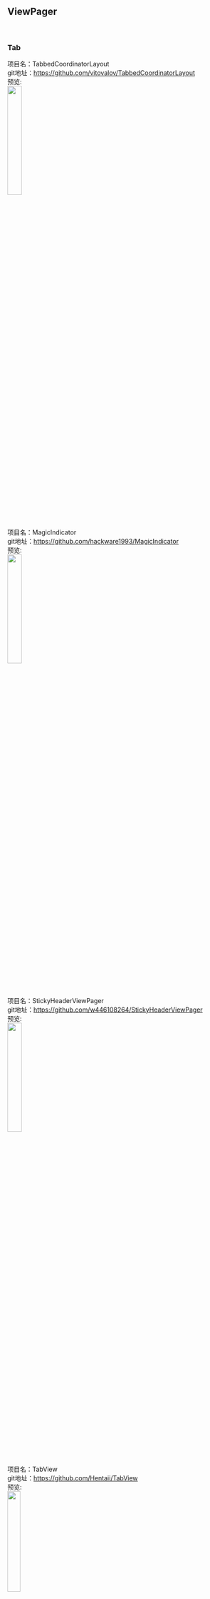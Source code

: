 
## ViewPager
<br>


### Tab<br>






项目名：TabbedCoordinatorLayout<br>
git地址：https://github.com/vitovalov/TabbedCoordinatorLayout<br>
预览:<br>
<img src="https://github.com/vitovalov/TabbedCoordinatorLayout/raw/master/art/demo.gif" width="25%"/><br>

项目名：MagicIndicator<br>
git地址：https://github.com/hackware1993/MagicIndicator<br>
预览:<br>
<img src="https://github.com/hackware1993/MagicIndicator/raw/master/magicindicator.gif" width="25%"/><br>

项目名：StickyHeaderViewPager<br>
git地址：https://github.com/w446108264/StickyHeaderViewPager<br>
预览:<br>
<img src="https://github.com/w446108264/StickyHeaderViewPager/raw/master/output/big.gif" width="25%"/><br>

项目名：TabView<br>
git地址：https://github.com/Hentaii/TabView<br>
预览:<br>
<img src="https://github.com/Hentaii/TabView/raw/master/app/src/main/res/drawable/show.gif?raw=true" width="24%"/>

项目名：NavigationTabStrip<br>
git地址：https://github.com/DevLight-Mobile-Agency/NavigationTabStrip<br>
预览:<br>
<img src="https://camo.githubusercontent.com/7ead597346be3b6ae76d307ae7891d12b766f2ab/68747470733a2f2f64726976652e676f6f676c652e636f6d2f75633f6578706f72743d646f776e6c6f61642669643d304278504f5f55655337775363523346554e5452765331424a654545" width="30%"/>

项目名：Dachshund-Tab-Layout<br>
git地址:https://github.com/Andy671/Dachshund-Tab-Layout<br>
预览:<br>
<img src="https://camo.githubusercontent.com/5b73bc32f5076eb4e9c570d5c62809ed0a589c9e/687474703a2f2f692e67697068792e636f6d2f31565659487754344f466636552e676966" width="30%"/><br>




### 欢迎页/浏览页<br>





项目名：OffsetAnimator<br>
git地址：https://github.com/russelarms/OffsetAnimator<br>
预览:<br>
<img src="https://github.com/russelarms/OffsetAnimator/raw/master/preview/sample_video.gif" width="25%"/>

项目名：UltraViewPager<br>
git地址：https://github.com/alibaba/UltraViewPager<br>
预览:<br>
<img src="https://github.com/alibaba/UltraViewPager/raw/master/pics/pics3.gif" width="25%"/>

项目名：Material-Onboarding<br>
git地址：https://github.com/Vexigon/Material-Onboarding<br>
预览:<br>
<img src="https://github.com/Vexigon/Material-Onboarding/raw/master/art/onboarding_sample.png" width="33%"/>

项目名：Orientation-ViewPager<br>
git地址：https://github.com/mcshengInworking/Orientation-ViewPager<br>
预览:<br>
<img src="https://camo.githubusercontent.com/efc2379021ee37e67f74aa2882d5ccae6e492fb9/687474703a2f2f692e696d6775722e636f6d2f563153666a374b2e676966" width="25%"/>

项目名：YViewPagerDemo<br>
git地址:https://github.com/youngkaaa/YViewPagerDemo<br>
预览:<br>
<img src="https://github.com/youngkaaa/YViewPagerDemo/raw/master/screens/record.gif" width="25%"/><br>


项目名：pagerbullet<br>
git地址：https://github.com/robohorse/pagerbullet<br>
预览:<br>
<img src="https://github.com/robohorse/pagerbullet/raw/master/images/sample.png" width="30%"/><br>

项目名：android-material-stepper<br>
git地址:https://github.com/stepstone-tech/android-material-stepper<br>
预览:<br>
<img src="https://github.com/stepstone-tech/android-material-stepper/raw/master/gifs/dotted-progress-bar-styled.gif" width="30%"/><br>

项目名：Bitutorial<br>
git地址:https://github.com/Cleveroad/Bitutorial<br>
预览:<br>
<img src="https://github.com/Cleveroad/Bitutorial/raw/master/images/demo.gif" width="30%"/><br>

项目名：ViewPagerIndicator<br>
git地址:https://github.com/LuckyJayce/ViewPagerIndicator<br>
预览:<br>
<img src="https://github.com/LuckyJayce/ViewPagerIndicator/raw/master/raw/1.png" width="30%"/><br>

项目名：Onboarding<br>
git地址:https://github.com/eoinfogarty/Onboarding<br>
预览:<br>
<img src="https://github.com/eoinfogarty/Onboarding/raw/master/graphics/example.gif" width="30%"/><br>

项目名：paper-onboarding-android<br>
git地址：https://github.com/Ramotion/paper-onboarding-android<br>
预览:<br>
<img src="https://github.com/Ramotion/paper-onboarding-android/raw/master/onboarding_preview.gif" width="30%" /><br>

项目名：welcome-android<br>
git地址：https://github.com/stephentuso/welcome-android<br>
预览:<br>
<img src="https://raw.githubusercontent.com/stephentuso/welcome-android/master/media/sample-video.gif" width="25%" /><br>

项目名：TransitionPlayer<br>
git地址：https://github.com/linfaxin/TransitionPlayer<br>
预览:<br>
<img src="https://github.com/linfaxin/TransitionPlayer/raw/master/demo/demo_xiaoma_intro.gif" width="30%"/><br>

项目名：WoWoViewPager<br>
git地址：https://github.com/Nightonke/WoWoViewPager<br>
预览:<br>
<img src="https://github.com/Nightonke/WoWoViewPager/raw/master/Pictures/AppIntroExample.gif" width="25%"/><br>

项目名：SCViewPager<br>
git地址：https://github.com/sacot41/SCViewPager<br>
预览:<br>
<img src="https://github.com/sacot41/SCViewPager/raw/master/example_2.gif?raw=true"/><br>

项目名：AppIntro<br>
git地址：https://github.com/PaoloRotolo/AppIntro<br>
预览:<br>
<img src="https://github.com/PaoloRotolo/AppIntro/raw/master/art/intro.png" width="25%" /><br>

项目名：MaterialIntroTutorial<br>
git地址：https://github.com/riggaroo/MaterialIntroTutorial<br>
预览:<br>
<img src="https://github.com/riggaroo/MaterialIntroTutorial/raw/master/example-usage.gif" width="30%"/><br>


项目名：LiulishuoPreview<br>
git地址：https://github.com/JeasonWong/LiulishuoPreview<br>
预览:<br>
<img src="https://raw.githubusercontent.com/jeasonwong/LiulishuoPreview/master/screenshots/liulishuo.gif" width="25%"/>

项目名：ahoy-onboarding<br>
git地址：https://github.com/codemybrainsout/ahoy-onboarding<br>
预览:<br>
<img src="https://github.com/codemybrainsout/ahoy-onboarding/raw/master/preview/preview.gif" width="30%"/>

项目名：material-intro-screen<br>
git地址：https://github.com/TangoAgency/material-intro-screen<br>
预览:<br>
<img src="https://github.com/TangoAgency/material-intro-screen/raw/master/images/simple_slide.gif" width="30%"/>

项目名：AndroidOnboarder<br>
git地址：https://github.com/chyrta/AndroidOnboarder<br>
预览:<br>
<img src="https://raw.githubusercontent.com/GrenderG/AndroidOnboarder/master/art/demo2.gif" width="30%"/>

项目名：SlidingIntoView<br>
git地址：https://github.com/ihsanbal/SlidingIntoView<br>
预览:<br>
<img src="https://github.com/ihsanbal/SlidingIntoView/raw/master/device-2016-10-12-125715.gif" width="30%"/>

项目名：Vertical-Intro<br>
git地址：https://github.com/armcha/Vertical-Intro<br>
预览:<br>
<img src="https://github.com/armcha/Vertical-Intro/raw/master/screens/gif1.gif" width="30%"/>

项目名：Material-ViewPagerIndicator<br>
git地址：https://github.com/ronaldsmartin/Material-ViewPagerIndicator<br>
预览:<br>
<img src="https://raw.githubusercontent.com/ronaldsmartin/Material-ViewPagerIndicator/assets/screenshots/1.0.0/capture-v1.0.0.gif" width="30%"/>
<br>

### Banner<br>




项目名：MZBannerView<br>
git地址：https://github.com/pinguo-zhouwei/MZBannerView<br>
预览:<br>
<img src="https://github.com/pinguo-zhouwei/MZBannerView/raw/master/image/MZBannerView.gif" width="30%"/>

项目名：PageIndicatorView<br>
git地址：https://github.com/romandanylyk/PageIndicatorView<br>
预览:<br>
<img src="https://github.com/romandanylyk/PageIndicatorView/raw/master/assets/animation_worm.gif?raw=true" width="30%"/>

项目名：MagicViewPager<br>
git地址：https://github.com/hongyangAndroid/MagicViewPager<br>
预览:<br>
<img src="https://github.com/hongyangAndroid/MagicViewPager/raw/master/screenshot/rotate_y.gif" width="30%" /><br>

项目名：InfiniteViewPager<br>
git地址：https://github.com/waylife/InfiniteViewPager<br>
预览:<br>
<img src="https://github.com/waylife/InfiniteViewPager/raw/master/ScreenCapture/preview_s2.gif" width="30%"/>

项目名：banner<br>
git地址:https://github.com/youth5201314/banner<br>
预览:<br>
<img src="https://camo.githubusercontent.com/72e7034bb9f3ed5e4d28c25a94adb22bb9e7cb98/687474703a2f2f6f63656835316b6b752e626b742e636c6f7564646e2e636f6d2f62616e6e65725f6578616d706c65312e706e67" width="30%"/><br>

项目名：Android-ConvenientBanner<br>
git地址：https://github.com/saiwu-bigkoo/Android-ConvenientBanner<br>
预览:<br>
<img src="https://github.com/saiwu-bigkoo/Android-ConvenientBanner/raw/master/preview/convenientbannerdemo.gif" width="30%" /><br>

项目名：CircleIndicator<br>
git地址：https://github.com/ongakuer/CircleIndicator<br>
预览:<br>
<img src="https://github.com/ongakuer/CircleIndicator/raw/master/screenshot.gif" width="30%"/>

项目名：BGABanner-Android<br>
git地址：https://github.com/bingoogolapple/BGABanner-Android<br>
预览:<br>
<img src="https://raw.githubusercontent.com/bingoogolapple/BGABanner-Android/server/screenshots/banner2.gif" width="30%" /><br>

项目名：AutoPlayViewPager<br>
git地址：https://github.com/xyzlf/AutoPlayViewPager<br>
预览:<br>
<img src="https://github.com/xyzlf/AutoPlayViewPager/raw/master/autoplay_view.gif" width="30%"/><br>


### 卡片翻页效果<br>





项目名：android-pile-layout<br>
git地址：https://github.com/xmuSistone/android-pile-layout<br>
预览:<br>
<img src="https://github.com/xmuSistone/android-pile-layout/raw/master/capture/capture2.gif" width="30%"/><br>

项目名：android-image-slide-panel<br>
git地址：https://github.com/luinnx/android-image-slide-panel<br>
预览:<br>
<img src="https://github.com/luinnx/android-image-slide-panel/raw/master/screen01.gif" width="30%"/><br>

项目名：Android-InfiniteCards<br>
git地址：https://github.com/BakerJQ/Android-InfiniteCards<br>
预览:<br>
<img src="https://github.com/BakerJQ/Android-InfiniteCards/raw/master/screenshot/sample.gif" width="30%"/><br>

项目名：expanding-collection-android<br>
git地址：https://github.com/Ramotion/expanding-collection-android<br>
预览:<br>
<img src="https://github.com/Ramotion/expanding-collection-android/raw/master/preview.gif" width="30%"/><br>

项目名：CoverFlow<br>
git地址：https://github.com/moondroid/CoverFlow<br>
预览:<br>
<img src="https://github.com/moondroid/CoverFlow/raw/master/art/screenshot.png" width="30%"/><br>

项目名：ExpandingPager<br>
git地址：https://github.com/qs-lll/ExpandingPager<br>
预览:<br>
<img src="https://github.com/qs-lll/ExpandingPager/raw/master/img/ExpandingPager.gif" width="30%"/><br>

项目名：InfiniteCycleViewPager<br>
git地址:https://github.com/Devlight/InfiniteCycleViewPager<br>
预览:<br>
<img src="https://camo.githubusercontent.com/46a0c2773275d5a5acedc76a2b38ac1ec105d47a/68747470733a2f2f64726976652e676f6f676c652e636f6d2f75633f6578706f72743d646f776e6c6f61642669643d304278504f5f556553377753634e6d526d5758417a526d52774e484d" width="30%"/><br>

项目名：TinderStack<br>
git地址:https://github.com/lawloretienne/TinderStack<br>
预览:<br>
<img src="https://github.com/lawloretienne/TinderStack/raw/master/images/TinderStack_Screencast3.gif" width="30%"/><br>



项目名：SlidingBall<br>
git地址：https://github.com/dalong982242260/SlidingBall<br>
预览:<br>
<img src="https://github.com/dalong982242260/SlidingBall/raw/master/img/dalong.gif?raw=true" width="30%"/><br>

项目名：android-swipecards-view<br>
git地址：https://github.com/Arjun-sna/android-swipecards-view<br>
预览:<br>
<img src="https://camo.githubusercontent.com/173222c3edc0a125dfa0bd2d10262011e6f1eacb/68747470733a2f2f7261776769742e636f6d2f41726a756e2d736e612f41726a756e2d736e612e6769746875622e696f2f6d61737465722f7261772f73776970656361726464656d6f2e676966" width="30%"/><br>

项目名：SwipeCardView<br>
git地址：https://github.com/xiepeijie/SwipeCardView<br>
预览:<br>
<img src="https://github.com/xiepeijie/SwipeCardView/raw/master/ezgif.com.gif" width="30%"/><br>

项目名：android-page-transition<br>
git地址：https://github.com/xmuSistone/android-page-transition<br>
预览:<br>
<img src="https://github.com/xmuSistone/android-page-transition/raw/master/gif3.gif" width="30%"/>



项目名：ZoomHeader<br>
git地址：https://github.com/githubwing/ZoomHeader<br>
预览:<br>
<img src="https://github.com/githubwing/ZoomHeader/raw/master/img.gif" width="30%"/>



项目名：ViewPagerCards<br>
git地址：https://github.com/rubensousa/ViewPagerCards<br>
预览:<br>
<img src="https://camo.githubusercontent.com/8c3253122abfc3a84c9b7c2eeb83902c029ea550/68747470733a2f2f727562656e736f7573612e6769746875622e696f2f696d672f7669657770616765725f726573756c742e676966" width="30%"/><br>



### 其他<br>








项目名：StartPageAd<br>
git地址：https://github.com/mrhyh/StartPageAd<br>
预览:<br>
<img src="https://github.com/HaoRuizhi/WelecomePageAD/raw/master/%E5%90%AF%E5%8A%A8%E9%A1%B5%E5%B9%BF%E5%91%8A%E6%8C%89%E9%92%AE%E5%8A%A8%E7%94%BB.gif" width="30%"/><br>



项目名：android-sticky-viewpager<br>
git地址：https://github.com/xmuSistone/android-sticky-viewpager<br>
预览:<br>
<img src="https://github.com/xmuSistone/android-sticky-viewpager/raw/master/gif01.gif" width="30%"/><br>





项目名：Android-ParallaxHeaderViewPager<br>
git地址：https://github.com/kmshack/Android-ParallaxHeaderViewPager<br>
预览:<br>
<img src="https://github.com/kmshack/Android-ParallaxHeaderViewPager/raw/master/screen.png" width="30%"/><br>

项目名：wrapping-viewpager<br>
git地址：https://github.com/iffa/wrapping-viewpager<br>
预览:<br>
<img src="https://camo.githubusercontent.com/c4e619027d5de20a29ded67de75e63a4b392db7d/68747470733a2f2f7468756d62732e6766796361742e636f6d2f5265616c6973746963426c69737366756c4164616d7373746167686f726e6564626565746c652d73697a655f726573747269637465642e676966" width="30%"/><br>




项目名：FlycoBanner_Master<br>
git地址：https://github.com/H07000223/FlycoBanner_Master<br>
预览:<br>
<img src="https://github.com/H07000223/FlycoBanner_Master/raw/master/preview_FlycoBanner.gif" width="30%" /><br>




项目名：ViewPagerTransforms<br>
git地址：https://github.com/ToxicBakery/ViewPagerTransforms<br>
预览:<br>
<img src="https://camo.githubusercontent.com/8dabc7f764609bd8fbe9a7c594251e0e5d20ebdc/687474703a2f2f692e696d6775722e636f6d2f72766845326e732e676966" width="30%" /><br>

项目名：HollyViewPager<br>
git地址：https://github.com/florent37/HollyViewPager<br>
预览:<br>
<img src="https://camo.githubusercontent.com/42b77379300d39233842379c64a8d3bd6f432e38/687474703a2f2f6a2e676966732e636f6d2f765a344439472e676966" width="30%" /><br>




<br>
项目名：ExpandableViewpager<br>
git地址：https://github.com/githubwing/ExpandableViewpager<br>
预览:<br>
<img src="https://github.com/githubwing/ExpandableViewpager/raw/master/img.gif" width="30%"/>


项目名：CardSlide<br>
git地址：https://github.com/DavidWangTM/CardSlide<br>
预览:<br>
![](https://raw.githubusercontent.com/DavidWangTM/CardSlide/master/nice.gif) <br>
